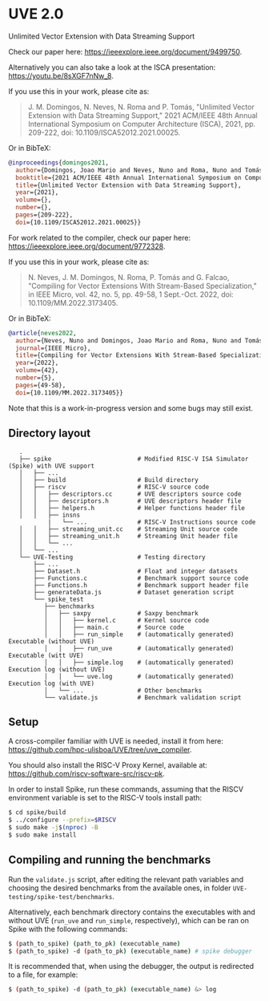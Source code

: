 # UVE 2.0
Unlimited Vector Extension with Data Streaming Support

Check our paper here: https://ieeexplore.ieee.org/document/9499750.

Alternatively you can also take a look at the ISCA presentation: https://youtu.be/8sXGF7nNw_8.

If you use this in your work, please cite as:

   > J. M. Domingos, N. Neves, N. Roma and P. Tomás, "Unlimited Vector Extension with Data Streaming Support," 2021 ACM/IEEE 48th Annual International Symposium on Computer Architecture (ISCA), 2021, pp. 209-222, doi: 10.1109/ISCA52012.2021.00025.

Or in BibTeX:

```bibtex
@inproceedings{domingos2021,
  author={Domingos, Joao Mario and Neves, Nuno and Roma, Nuno and Tomás, Pedro},
  booktitle={2021 ACM/IEEE 48th Annual International Symposium on Computer Architecture (ISCA)}, 
  title={Unlimited Vector Extension with Data Streaming Support}, 
  year={2021},
  volume={},
  number={},
  pages={209-222},
  doi={10.1109/ISCA52012.2021.00025}}
```
For work related to the compiler, check our paper here: https://ieeexplore.ieee.org/document/9772328.

If you use this in your work, please cite as:

   > N. Neves, J. M. Domingos, N. Roma, P. Tomás and G. Falcao, "Compiling for Vector Extensions With Stream-Based Specialization," in IEEE Micro, vol. 42, no. 5, pp. 49-58, 1 Sept.-Oct. 2022, doi: 10.1109/MM.2022.3173405.

Or in BibTeX:

```bibtex
@article{neves2022,
  author={Neves, Nuno and Domingos, Joao Mario and Roma, Nuno and Tomás, Pedro and Falcao, Gabriel},
  journal={IEEE Micro}, 
  title={Compiling for Vector Extensions With Stream-Based Specialization}, 
  year={2022},
  volume={42},
  number={5},
  pages={49-58},
  doi={10.1109/MM.2022.3173405}}
```

Note that this is a work-in-progress version and some bugs may still exist.

## Directory layout
```
   .
   ├── spike                        # Modified RISC-V ISA Simulator (Spike) with UVE support
   │   ├── ...
   │   ├── build                    # Build directory
   │   ├── riscv                    # RISC-V source code
   │   │   ├── descriptors.cc       # UVE descriptors source code
   │   │   ├── descriptors.h        # UVE descriptors header file
   │   │   ├── helpers.h            # Helper functions header file
   │   │   ├── insns
           |   └── ...              # RISC-V Instructions source code
   │   │   ├── streaming_unit.cc    # Streaming Unit source code
   │   │   ├── streaming_unit.h     # Streaming Unit header file
   │   │   └── ...
   │   └── ...
   └── UVE-Testing                  # Testing directory
       ├── ...
       ├── Dataset.h                # Float and integer datasets
       ├── Functions.c              # Benchmark support source code
       ├── Functions.h              # Benchmark support header file
       ├── generateData.js          # Dataset generation script
       └── spike_test
          ├── benchmarks
          │   ├── saxpy             # Saxpy benchmark
          │   │   ├── kernel.c      # Kernel source code
          │   │   ├── main.c        # Source code
          │   │   ├── run_simple    # (automatically generated) Executable (without UVE)
          │   │   ├── run_uve       # (automatically generated) Executable (witt UVE)
          │   │   ├── simple.log    # (automatically generated) Execution log (without UVE)
          │   │   └── uve.log       # (automatically generated) Execution log (with UVE)
          │   └── ...               # Other benchmarks
          └── validate.js           # Benchmark validation script
```
## Setup

A cross-compiler familiar with UVE is needed, install it from here: https://github.com/hpc-ulisboa/UVE/tree/uve_compiler.

You should also install the RISC-V Proxy Kernel, available at: https://github.com/riscv-software-src/riscv-pk.

In order to install Spike, run these commands, assuming that the RISCV environment variable is set to the RISC-V tools install path:

```sh
$ cd spike/build
$ ../configure --prefix=$RISCV
$ sudo make -j$(nproc) -B
$ sudo make install
```

## Compiling and running the benchmarks

Run the `validate.js` script, after editing the relevant path variables and choosing the desired benchmarks from the available ones, in folder `UVE-testing/spike-test/benchmarks`.

Alternatively, each benchmark directory contains the executables with and without UVE (`run_uve` and `run_simple`, respectively), which can be ran on Spike with the following commands:

```sh
$ (path_to_spike) (path_to_pk) (executable_name)
$ (path_to_spike) -d (path_to_pk) (executable_name) # spike debugger
```

It is recommended that, when using the debugger, the output is redirected to a file, for example:

```sh
$ (path_to_spike) -d (path_to_pk) (executable_name) &> log
```
